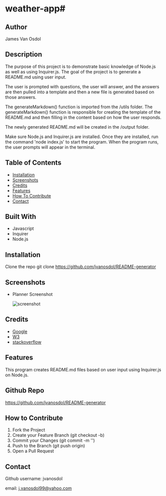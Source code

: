 # weather-app# <Timed-Quiz>

## Author

James Van Osdol

## Description


The purpose of this project is to demonstrate basic knowledge of Node.js as well as using Inquirer.js. The goal of the project is to generate a README.md using user input. 

The user is prompted with questions, the user will answer, and the answers are then pulled into a template and then a new file is generated based on those answers.

The generateMarkdown() function is imported from the /utils folder. The generateMarkdown() function is responsible for creating the template of the README.md and then filling in the content based on how the user responds. 

The newly generated README.md will be created in the /output folder.

Make sure Node.js and Inquirer.js are installed. Once they are installed, run the command 'node index.js' to start the program. When the program runs, the user prompts will appear in the terminal.

## Table of Contents

- [Installation](#installation)
- [Screenshots](#screenshots)
- [Credits](#credits)
- [Features](#features)
- [How To Contribute](#how-to-contribute)
- [Contact](#contact)


## Built With

- Javascript
- Inquirer
- Node.js



## Installation

Clone the repo
git clone https://github.com/jvanosdol/README-generator


## Screenshots


- Planner Screenshot


  ![screenshot](/assets/planner-screenshot.png)


## Credits

- [Google](https://www.google.com)
- [W3](https://www.w3schools.com)
- [stackoverflow](https://stackoverflow.com/)

## Features

This program creates README.md files based on user input using Inquirer.js on Node.js.

## Github Repo

https://github.com/jvanosdol/README-generator

## How to Contribute

1. Fork the Project
2. Create your Feature Branch (git checkout -b)
3. Commit your Changes (git commit -m '')
4. Push to the Branch (git push origin)
5. Open a Pull Request


## Contact

Github username: jvanosdol

email: j.vanosdol99@yahoo.com

